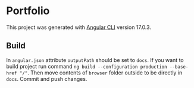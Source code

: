 # Portfolio

This project was generated with [Angular CLI](https://github.com/angular/angular-cli) version 17.0.3.

## Build

In `angular.json` attribute `outputPath` should be set to `docs`. If you want to build project run command `ng build --configuration production --base-href "/"`. Then move contents of `browser` folder outside to be directly in `docs`. Commit and push changes.
